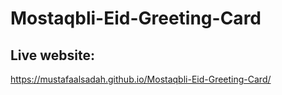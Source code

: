 # Mostaqbli-Eid-Greeting-Card

## Live website:
https://mustafaalsadah.github.io/Mostaqbli-Eid-Greeting-Card/
